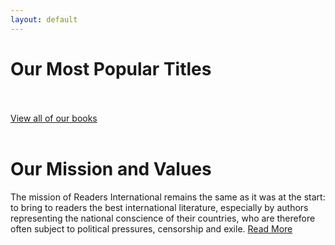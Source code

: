 ```yaml
---
layout: default
---
```


# Our Most Popular Titles

<br><br>
[View all of our books](/books)
<br><br>
# Our Mission and Values

The mission of Readers International remains the same as it was at the start: to bring to readers the best international literature, especially by authors representing the national conscience of their countries, who are therefore often subject to political pressures, censorship and exile.  [Read More](/about-contact)